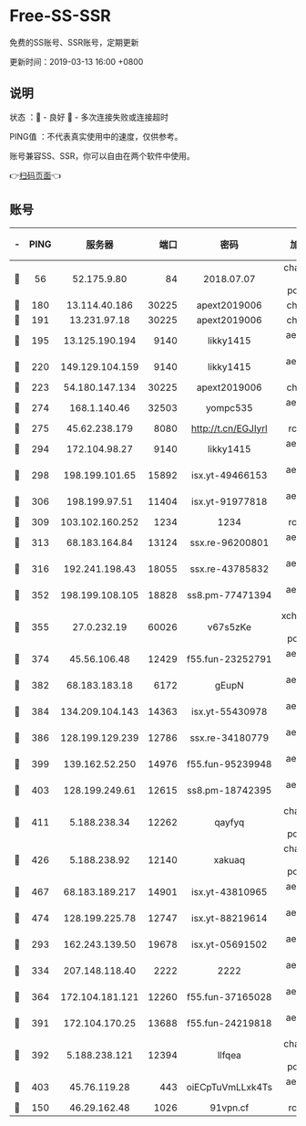 # Free-SS-SSR

免费的SS账号、SSR账号，定期更新

更新时间：2019-03-13 16:00 +0800

## 说明

状态     ：🙂 - 良好 🙁 - 多次连接失败或连接超时

PING值   ：不代表真实使用中的速度，仅供参考。

账号兼容SS、SSR，你可以自由在两个软件中使用。

👉[扫码页面](https://liesauer.github.io/Free-SS-SSR/)👈

## 账号

|-|PING|服务器|端口|密码|加密方式|区域|
|:----:|:----:|:-----:|-----:|:----:|:----:|:----:|
|🙂|56|52.175.9.80|84|2018.07.07|chacha20-ietf-poly1305|HK|
|🙂|180|13.114.40.186|30225|apext2019006|chacha20|JP|
|🙂|191|13.231.97.18|30225|apext2019006|chacha20|JP|
|🙂|195|13.125.190.194|9140|likky1415|aes-256-cfb|KR|
|🙂|220|149.129.104.159|9140|likky1415|aes-256-cfb|HK|
|🙂|223|54.180.147.134|30225|apext2019006|chacha20|KR|
|🙂|274|168.1.140.46|32503|yompc535|aes-256-cfb|AU|
|🙂|275|45.62.238.179|8080|http://t.cn/EGJIyrl|rc4-md5|CA|
|🙂|294|172.104.98.27|9140|likky1415|aes-256-cfb|JP|
|🙂|298|198.199.101.65|15892|isx.yt-49466153|aes-256-cfb|US|
|🙂|306|198.199.97.51|11404|isx.yt-91977818|aes-256-cfb|US|
|🙂|309|103.102.160.252|1234|1234|rc4-md5|JP|
|🙂|313|68.183.164.84|13124|ssx.re-96200801|aes-256-cfb|US|
|🙂|316|192.241.198.43|18055|ssx.re-43785832|aes-256-cfb|US|
|🙂|352|198.199.108.105|18828|ss8.pm-77471394|aes-256-cfb|US|
|🙂|355|27.0.232.19|60026|v67s5zKe|xchacha20-ietf-poly1305|HK|
|🙂|374|45.56.106.48|12429|f55.fun-23252791|aes-256-cfb|US|
|🙂|382|68.183.183.18|6172|gEupN|aes-256-cfb|SG|
|🙂|384|134.209.104.143|14363|isx.yt-55430978|aes-256-cfb|SG|
|🙂|386|128.199.129.239|12786|ssx.re-34180779|aes-256-cfb|SG|
|🙂|399|139.162.52.250|14976|f55.fun-95239948|aes-256-cfb|SG|
|🙂|403|128.199.249.61|12615|ss8.pm-18742395|aes-256-cfb|SG|
|🙂|411|5.188.238.34|12262|qayfyq|chacha20-ietf-poly1305|BR|
|🙂|426|5.188.238.92|12140|xakuaq|chacha20-ietf-poly1305|BR|
|🙂|467|68.183.189.217|14901|isx.yt-43810965|aes-256-cfb|SG|
|🙂|474|128.199.225.78|12747|isx.yt-88219614|aes-256-cfb|SG|
|🙂|293|162.243.139.50|19678|isx.yt-05691502|aes-256-cfb|US|
|🙂|334|207.148.118.40|2222|2222|aes-256-cfb|SG|
|🙂|364|172.104.181.121|12260|f55.fun-37165028|aes-256-cfb|SG|
|🙂|391|172.104.170.25|13688|f55.fun-24219818|aes-256-cfb|SG|
|🙂|392|5.188.238.121|12394|llfqea|chacha20-ietf-poly1305|BR|
|🙂|403|45.76.119.28|443|oiECpTuVmLLxk4Ts|aes-256-cfb|AU|
|🙁|150|46.29.162.48|1026|91vpn.cf|rc4-md5|RU|
